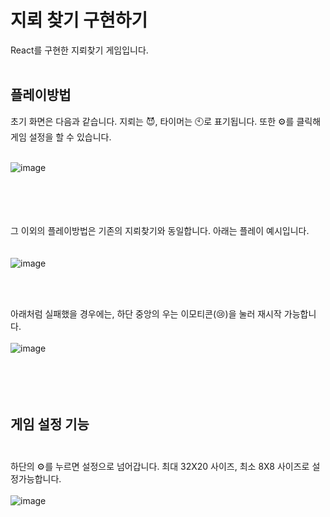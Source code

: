 # 지뢰 찾기 구현하기
React를 구현한 지뢰찾기 게임입니다.
<br/><br/>

## 플레이방법
초기 화면은 다음과 같습니다.
지뢰는 😈, 타이머는 🕙로 표기됩니다. 또한 ⚙️를 클릭해 게임 설정을 할 수 있습니다.
<br/><br/>

![image](https://user-images.githubusercontent.com/66259692/171295063-6c9e7795-483d-43ab-a91a-6e5a9c5590b1.png)
<br/><br/><br/><br/><br/>

그 이외의 플레이방법은 기존의 지뢰찾기와 동일합니다. 아래는 플레이 예시입니다.<br/><br/><br/>
![image](https://user-images.githubusercontent.com/66259692/171295324-48e23e20-a02b-4cab-8627-9e18757a0bba.png)

<br/><br/>

아래처럼 실패했을 경우에는, 하단 중앙의 우는 이모티콘(😢)을 눌러 재시작 가능합니다.<br/><br/>
![image](https://user-images.githubusercontent.com/66259692/171296017-014d35e4-abfb-4d70-be9c-9c77e56e51d4.png)
<br/><br/><br/><br/><br/>


## 게임 설정 기능<br/><br/>
하단의 ⚙️를 누르면 설정으로 넘어갑니다.
최대 32X20 사이즈, 최소 8X8 사이즈로 설정가능합니다.
<br/><br/>
![image](https://user-images.githubusercontent.com/66259692/171295516-e7ac0d80-75fb-4d16-8409-e6b3550cb2fa.png)

